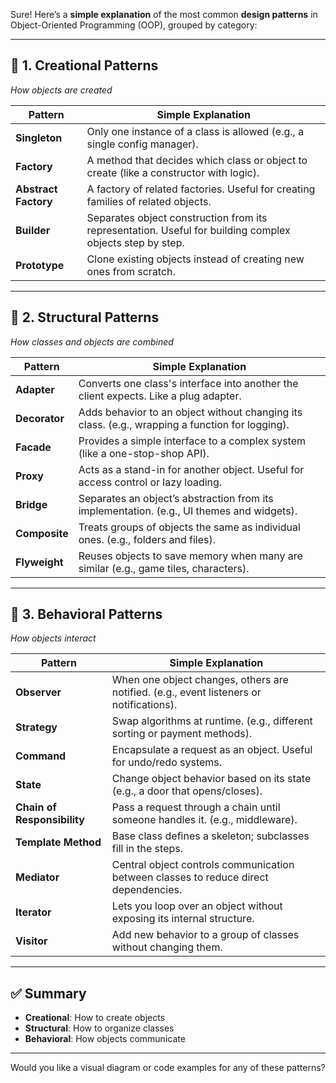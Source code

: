 Sure! Here’s a **simple explanation** of the most common **design patterns** in Object-Oriented Programming (OOP), grouped by category:

---

## 🎨 1. **Creational Patterns**

*How objects are created*

| Pattern              | Simple Explanation                                                                                       |
| -------------------- | -------------------------------------------------------------------------------------------------------- |
| **Singleton**        | Only one instance of a class is allowed (e.g., a single config manager).                                 |
| **Factory**          | A method that decides which class or object to create (like a constructor with logic).                   |
| **Abstract Factory** | A factory of related factories. Useful for creating families of related objects.                         |
| **Builder**          | Separates object construction from its representation. Useful for building complex objects step by step. |
| **Prototype**        | Clone existing objects instead of creating new ones from scratch.                                        |

---

## 🔄 2. **Structural Patterns**

*How classes and objects are combined*

| Pattern       | Simple Explanation                                                                              |
| ------------- | ----------------------------------------------------------------------------------------------- |
| **Adapter**   | Converts one class's interface into another the client expects. Like a plug adapter.            |
| **Decorator** | Adds behavior to an object without changing its class. (e.g., wrapping a function for logging). |
| **Facade**    | Provides a simple interface to a complex system (like a one-stop-shop API).                     |
| **Proxy**     | Acts as a stand-in for another object. Useful for access control or lazy loading.               |
| **Bridge**    | Separates an object’s abstraction from its implementation. (e.g., UI themes and widgets).       |
| **Composite** | Treats groups of objects the same as individual ones. (e.g., folders and files).                |
| **Flyweight** | Reuses objects to save memory when many are similar (e.g., game tiles, characters).             |

---

## 🤝 3. **Behavioral Patterns**

*How objects interact*

| Pattern                     | Simple Explanation                                                                      |
| --------------------------- | --------------------------------------------------------------------------------------- |
| **Observer**                | When one object changes, others are notified. (e.g., event listeners or notifications). |
| **Strategy**                | Swap algorithms at runtime. (e.g., different sorting or payment methods).               |
| **Command**                 | Encapsulate a request as an object. Useful for undo/redo systems.                       |
| **State**                   | Change object behavior based on its state (e.g., a door that opens/closes).             |
| **Chain of Responsibility** | Pass a request through a chain until someone handles it. (e.g., middleware).            |
| **Template Method**         | Base class defines a skeleton; subclasses fill in the steps.                            |
| **Mediator**                | Central object controls communication between classes to reduce direct dependencies.    |
| **Iterator**                | Lets you loop over an object without exposing its internal structure.                   |
| **Visitor**                 | Add new behavior to a group of classes without changing them.                           |

---

## ✅ Summary

* **Creational**: How to create objects
* **Structural**: How to organize classes
* **Behavioral**: How objects communicate

---

Would you like a visual diagram or code examples for any of these patterns?
